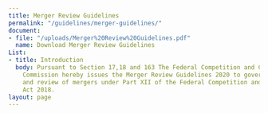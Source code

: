 ```yaml
---
title: Merger Review Guidelines
permalink: "/guidelines/merger-guidelines/"
document:
- file: "/uploads/Merger%20Review%20Guidelines.pdf"
  name: Download Merger Review Guidelines
List:
- title: Introduction
  body: Pursuant to Section 17,18 and 163 The Federal Competition and Consumer Protection
    Commission hereby issues the Merger Review Guidelines 2020 to govern the notification
    and review of mergers under Part XII of the Federal Competition and Consumer Protection
    Act 2018.
layout: page
---
```


